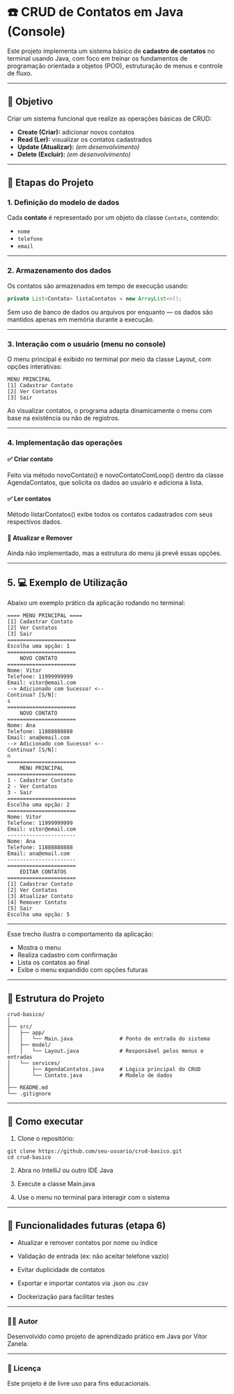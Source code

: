 # ☎️ CRUD de Contatos em Java (Console)

Este projeto implementa um sistema básico de **cadastro de contatos** no terminal usando Java, com foco em treinar os
fundamentos de programação orientada a objetos (POO), estruturação de menus e controle de fluxo.

---

## 🎯 Objetivo

Criar um sistema funcional que realize as operações básicas de CRUD:

- **Create (Criar):** adicionar novos contatos
- **Read (Ler):** visualizar os contatos cadastrados
- **Update (Atualizar):** *(em desenvolvimento)*
- **Delete (Excluir):** *(em desenvolvimento)*

---

## 🧱 Etapas do Projeto

### 1. Definição do modelo de dados

Cada **contato** é representado por um objeto da classe `Contato`, contendo:

- `nome`
- `telefone`
- `email`

---

### 2. Armazenamento dos dados

Os contatos são armazenados em tempo de execução usando:

```java
private List<Contato> listaContatos = new ArrayList<>();
```
Sem uso de banco de dados ou arquivos por enquanto — os dados são mantidos apenas em memória durante a execução.

---

### 3. Interação com o usuário (menu no console)
O menu principal é exibido no terminal por meio da classe Layout, com opções interativas:
```
MENU PRINCIPAL
[1] Cadastrar Contato
[2] Ver Contatos
[3] Sair
```
Ao visualizar contatos, o programa adapta dinamicamente o menu com base na existência ou não de registros.

---

### 4. Implementação das operações
#### ✅ Criar contato

Feito via método novoContato() e novoContatoComLoop() dentro da classe AgendaContatos, que solicita os dados ao
usuário e adiciona à lista.

#### ✅ Ler contatos

Método listarContatos() exibe todos os contatos cadastrados com seus respectivos dados.

#### 🚧 Atualizar e Remover

Ainda não implementado, mas a estrutura do menu já prevê essas opções.


---

## 5. 💻 Exemplo de Utilização

Abaixo um exemplo prático da aplicação rodando no terminal:
```
==== MENU PRINCIPAL ====
[1] Cadastrar Contato
[2] Ver Contatos
[3] Sair
======================
Escolha uma opção: 1
======================
    NOVO CONTATO
======================
Nome: Vitor
Telefone: 11999999999
Email: vitor@email.com
--> Adicionado com Sucesso! <--
Continua? [S/N]: 
s
======================
    NOVO CONTATO    
======================
Nome: Ana
Telefone: 11888888888
Email: ana@email.com
--> Adicionado com Sucesso! <--
Continua? [S/N]: 
n
======================
    MENU PRINCIPAL    
======================
1 - Cadastrar Contato
2 - Ver Contatos
3 - Sair
======================
Escolha uma opção: 2
======================
Nome: Vitor
Telefone: 11999999999
Email: vitor@email.com
----------------------
Nome: Ana
Telefone: 11888888888
Email: ana@email.com
----------------------
======================
    EDITAR CONTATOS    
======================
[1] Cadastrar Contato
[2] Ver Contatos
[3] Atualizar Contato
[4] Remover Contato
[5] Sair
Escolha uma opção: 5
```
---

Esse trecho ilustra o comportamento da aplicação:
- Mostra o menu
- Realiza cadastro com confirmação
- Lista os contatos ao final
- Exibe o menu expandido com opções futuras
---

## 📁 Estrutura do Projeto
```
crud-basico/
│
├── src/
│   ├── app/
│   │   └── Main.java               # Ponto de entrada do sistema
│   ├── model/
│   │   └── Layout.java             # Responsável pelos menus e entradas
│   └── services/
│       ├── AgendaContatos.java     # Lógica principal do CRUD
│       └── Contato.java            # Modelo de dados
│
├── README.md
└── .gitignore
```
---

## 🧪 Como executar
1. Clone o repositório:
```
git clone https://github.com/seu-usuario/crud-basico.git
cd crud-basico
```
2. Abra no IntelliJ ou outro IDE Java

3. Execute a classe Main.java

4. Use o menu no terminal para interagir com o sistema

---

## 🚀 Funcionalidades futuras (etapa 6)
- Atualizar e remover contatos por nome ou índice

- Validação de entrada (ex: não aceitar telefone vazio)

- Evitar duplicidade de contatos

- Exportar e importar contatos via .json ou .csv

- Dockerização para facilitar testes

---

### 👨‍💻 Autor
Desenvolvido como projeto de aprendizado prático em Java por Vitor Zanela.

---

### 📝 Licença
Este projeto é de livre uso para fins educacionais.